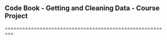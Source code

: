 ## Code Book - Getting and Cleaning Data - Course Project
=========================================================

